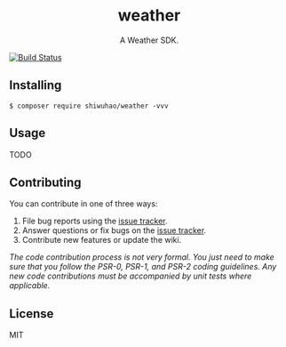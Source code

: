 <h1 align="center"> weather </h1>

<p align="center"> A Weather SDK.</p>

[![Build Status](https://travis-ci.org/shiwuhao/weather.svg?branch=master)](https://travis-ci.org/shiwuhao/weather)
## Installing

```shell
$ composer require shiwuhao/weather -vvv
```

## Usage

TODO

## Contributing

You can contribute in one of three ways:

1. File bug reports using the [issue tracker](https://github.com/shiwuhao/weather/issues).
2. Answer questions or fix bugs on the [issue tracker](https://github.com/shiwuhao/weather/issues).
3. Contribute new features or update the wiki.

_The code contribution process is not very formal. You just need to make sure that you follow the PSR-0, PSR-1, and PSR-2 coding guidelines. Any new code contributions must be accompanied by unit tests where applicable._

## License

MIT